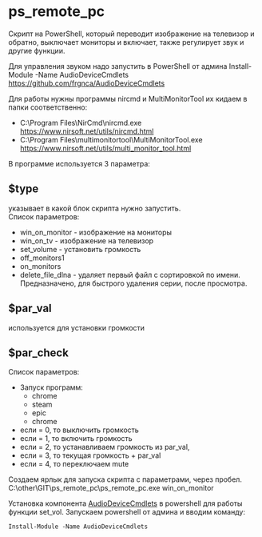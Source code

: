 # ps_remote_pc
Скрипт на PowerShell, который переводит изображение на телевизор и обратно, выключает мониторы и включает, также регулирует звук и другие функции.

Для управления звуком надо запустить в PowerShell от админа Install-Module -Name AudioDeviceCmdlets  https://github.com/frgnca/AudioDeviceCmdlets

Для работы нужны программы nircmd и MultiMonitorTool их кидаем в папки соответственно:
- C:\Program Files\NirCmd\nircmd.exe https://www.nirsoft.net/utils/nircmd.html
- C:\Program Files\multimonitortool\MultiMonitorTool.exe   https://www.nirsoft.net/utils/multi_monitor_tool.html

В программе используется 3 параметра:
 ## $type  
  указывает в какой блок скрипта нужно запустить.\
  Список параметров:
  - win_on_monitor - изображение на мониторы
  - win_on_tv - изображение на телевизор
  - set_volume - установить громкость
  - off_monitors1
  - on_monitors
  - delete_file_dlna - удаляет первый файл с сортировкой по имени. Предназначено, для быстрого удаления серии, после просмотра.

 ## $par_val 
   используется для установки громкости
 ## $par_check
   Список параметров:
   - Запуск программ:
      - chrome
      - steam
      - epic
      - chrome
  - если = 0, то выключить громкость
  - если = 1, то включить громкость
  - если = 2, то устанавливаем громкость из par_val, 
  - если = 3, то текущая громкость + par_val
  - если = 4, то переключаем mute


Создаем ярлык для запуска скрипта с параметрами, через пробел.
C:\other\GIT\ps_remote_pc\ps_remote_pc.exe win_on_monitor


Установка компонента [AudioDeviceCmdlets](https://github.com/frgnca/AudioDeviceCmdlets) в powershell для работы функции set_vol. Запускаем powershell от админа и вводим команду:
```
Install-Module -Name AudioDeviceCmdlets
```
